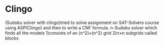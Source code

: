 # Clingo
(Sudoku solver with clingo)tried to solve assignment on SAT-Solvers course using ASP(Clingo) and then to write a CNF formula. 
n-Sudoku solver which finds all the models
1)consists of an (n^2)×(n^2) grid
2)n×n subgrids called blocks
